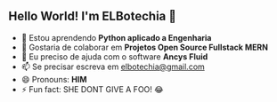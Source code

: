 ## Hello World! I'm ELBotechia 👋

- 🌱 Estou aprendendo **Python aplicado a Engenharia**
- 👯 Gostaria de colaborar em **Projetos Open Source Fullstack MERN**
- 🤔 Eu preciso de ajuda com o software **Ancys Fluid**
- 📫 Se precisar escreva em <a href="mailto:elbotechia@gmail.com" target="_blank">elbotechia@gmail.com</a>
- 😄 Pronouns: **HIM**
- ⚡ Fun fact: SHE DONT GIVE A FOO! 😂
  
